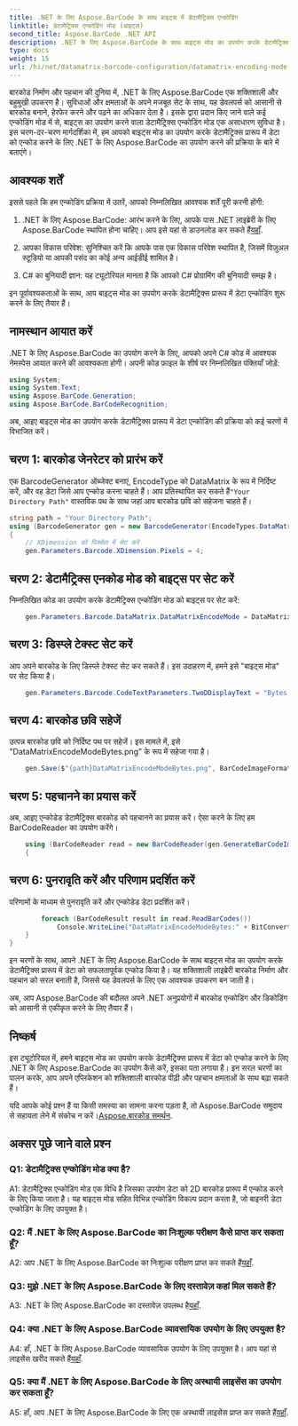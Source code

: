 ```yaml
---
title: .NET के लिए Aspose.BarCode के साथ बाइट्स में डेटामैट्रिक्स एन्कोडिंग
linktitle: डेटामैट्रिक्स एन्कोडिंग मोड (बाइट्स)
second_title: Aspose.BarCode .NET API
description: .NET के लिए Aspose.BarCode के साथ बाइट्स मोड का उपयोग करके डेटामैट्रिक्स प्रारूप में डेटा को एनकोड करना सीखें। बारकोड निर्माण और पहचान के लिए हमारी चरण-दर-चरण मार्गदर्शिका का पालन करें।
type: docs
weight: 15
url: /hi/net/datamatrix-barcode-configuration/datamatrix-encoding-mode-bytes/
---
```

बारकोड निर्माण और पहचान की दुनिया में, .NET के लिए Aspose.BarCode एक शक्तिशाली और बहुमुखी उपकरण है। सुविधाओं और क्षमताओं के अपने मजबूत सेट के साथ, यह डेवलपर्स को आसानी से बारकोड बनाने, हेरफेर करने और पढ़ने का अधिकार देता है। इसके द्वारा प्रदान किए जाने वाले कई एन्कोडिंग मोड में से, बाइट्स का उपयोग करने वाला डेटामैट्रिक्स एन्कोडिंग मोड एक असाधारण सुविधा है। इस चरण-दर-चरण मार्गदर्शिका में, हम आपको बाइट्स मोड का उपयोग करके डेटामैट्रिक्स प्रारूप में डेटा को एन्कोड करने के लिए .NET के लिए Aspose.BarCode का उपयोग करने की प्रक्रिया के बारे में बताएंगे।

## आवश्यक शर्तें

इससे पहले कि हम एन्कोडिंग प्रक्रिया में उतरें, आपको निम्नलिखित आवश्यक शर्तें पूरी करनी होंगी:

1.  .NET के लिए Aspose.BarCode: आरंभ करने के लिए, आपके पास .NET लाइब्रेरी के लिए Aspose.BarCode स्थापित होना चाहिए। आप इसे यहां से डाउनलोड कर सकते हैं[यहाँ](https://releases.aspose.com/barcode/net/).

2. आपका विकास परिवेश: सुनिश्चित करें कि आपके पास एक विकास परिवेश स्थापित है, जिसमें विज़ुअल स्टूडियो या आपकी पसंद का कोई अन्य आईडीई शामिल है।

3. C# का बुनियादी ज्ञान: यह ट्यूटोरियल मानता है कि आपको C# प्रोग्रामिंग की बुनियादी समझ है।

इन पूर्वावश्यकताओं के साथ, आप बाइट्स मोड का उपयोग करके डेटामैट्रिक्स प्रारूप में डेटा एन्कोडिंग शुरू करने के लिए तैयार हैं।

## नामस्थान आयात करें

.NET के लिए Aspose.BarCode का उपयोग करने के लिए, आपको अपने C# कोड में आवश्यक नेमस्पेस आयात करने की आवश्यकता होगी। अपनी कोड फ़ाइल के शीर्ष पर निम्नलिखित पंक्तियाँ जोड़ें:

```csharp
using System;
using System.Text;
using Aspose.BarCode.Generation;
using Aspose.BarCode.BarCodeRecognition;
```

अब, आइए बाइट्स मोड का उपयोग करके डेटामैट्रिक्स प्रारूप में डेटा एन्कोडिंग की प्रक्रिया को कई चरणों में विभाजित करें।

## चरण 1: बारकोड जेनरेटर को प्रारंभ करें

 एक BarcodeGenerator ऑब्जेक्ट बनाएं, EncodeType को DataMatrix के रूप में निर्दिष्ट करें, और वह डेटा जिसे आप एन्कोड करना चाहते हैं। आप प्रतिस्थापित कर सकते हैं`"Your Directory Path"` वास्तविक पथ के साथ जहां आप बारकोड छवि को सहेजना चाहते हैं।

```csharp
string path = "Your Directory Path";
using (BarcodeGenerator gen = new BarcodeGenerator(EncodeTypes.DataMatrix, strBld.ToString()))
{
    // XDimension को पिक्सेल में सेट करें
    gen.Parameters.Barcode.XDimension.Pixels = 4;
```

## चरण 2: डेटामैट्रिक्स एनकोड मोड को बाइट्स पर सेट करें

निम्नलिखित कोड का उपयोग करके डेटामैट्रिक्स एन्कोडिंग मोड को बाइट्स पर सेट करें:

```csharp
    gen.Parameters.Barcode.DataMatrix.DataMatrixEncodeMode = DataMatrixEncodeMode.Bytes;
```

## चरण 3: डिस्प्ले टेक्स्ट सेट करें

आप अपने बारकोड के लिए डिस्प्ले टेक्स्ट सेट कर सकते हैं। इस उदाहरण में, हमने इसे "बाइट्स मोड" पर सेट किया है।

```csharp
    gen.Parameters.Barcode.CodeTextParameters.TwoDDisplayText = "Bytes mode";
```

## चरण 4: बारकोड छवि सहेजें

उत्पन्न बारकोड छवि को निर्दिष्ट पथ पर सहेजें। इस मामले में, इसे "DataMatrixEncodeModeBytes.png" के रूप में सहेजा गया है।

```csharp
    gen.Save($"{path}DataMatrixEncodeModeBytes.png", BarCodeImageFormat.Png);
```

## चरण 5: पहचानने का प्रयास करें

अब, आइए एन्कोडेड डेटामैट्रिक्स बारकोड को पहचानने का प्रयास करें। ऐसा करने के लिए हम BarCodeReader का उपयोग करेंगे।

```csharp
    using (BarCodeReader read = new BarCodeReader(gen.GenerateBarCodeImage(), DecodeType.DataMatrix))
    {
```

## चरण 6: पुनरावृति करें और परिणाम प्रदर्शित करें

परिणामों के माध्यम से पुनरावृति करें और एन्कोडेड डेटा प्रदर्शित करें।

```csharp
        foreach (BarCodeResult result in read.ReadBarCodes())
            Console.WriteLine("DataMatrixEncodeModeBytes:" + BitConverter.ToString(result.CodeBytes));
    }
}
```

इन चरणों के साथ, आपने .NET के लिए Aspose.BarCode के साथ बाइट्स मोड का उपयोग करके डेटामैट्रिक्स प्रारूप में डेटा को सफलतापूर्वक एन्कोड किया है। यह शक्तिशाली लाइब्रेरी बारकोड निर्माण और पहचान को सरल बनाती है, जिससे यह डेवलपर्स के लिए एक आवश्यक उपकरण बन जाती है।

अब, आप Aspose.BarCode की बदौलत अपने .NET अनुप्रयोगों में बारकोड एन्कोडिंग और डिकोडिंग को आसानी से एकीकृत करने के लिए तैयार हैं।

## निष्कर्ष

इस ट्यूटोरियल में, हमने बाइट्स मोड का उपयोग करके डेटामैट्रिक्स प्रारूप में डेटा को एन्कोड करने के लिए .NET के लिए Aspose.BarCode का उपयोग कैसे करें, इसका पता लगाया है। इन सरल चरणों का पालन करके, आप अपने एप्लिकेशन को शक्तिशाली बारकोड पीढ़ी और पहचान क्षमताओं के साथ बढ़ा सकते हैं।

 यदि आपके कोई प्रश्न हैं या किसी समस्या का सामना करना पड़ता है, तो Aspose.BarCode समुदाय से सहायता लेने में संकोच न करें।[Aspose.बारकोड समर्थन](https://forum.aspose.com/c/barcode/13).

## अक्सर पूछे जाने वाले प्रश्न

### Q1: डेटामैट्रिक्स एन्कोडिंग मोड क्या है?

A1: डेटामैट्रिक्स एन्कोडिंग मोड एक विधि है जिसका उपयोग डेटा को 2D बारकोड प्रारूप में एन्कोड करने के लिए किया जाता है। यह बाइट्स मोड सहित विभिन्न एन्कोडिंग विकल्प प्रदान करता है, जो बाइनरी डेटा एन्कोडिंग के लिए उपयुक्त है।

### Q2: मैं .NET के लिए Aspose.BarCode का निःशुल्क परीक्षण कैसे प्राप्त कर सकता हूँ?

 A2: आप .NET के लिए Aspose.BarCode का निःशुल्क परीक्षण प्राप्त कर सकते हैं[यहाँ](https://releases.aspose.com/).

### Q3: मुझे .NET के लिए Aspose.BarCode के लिए दस्तावेज़ कहां मिल सकते हैं?

 A3: .NET के लिए Aspose.BarCode का दस्तावेज़ उपलब्ध है[यहाँ](https://reference.aspose.com/barcode/net/).

### Q4: क्या .NET के लिए Aspose.BarCode व्यावसायिक उपयोग के लिए उपयुक्त है?

A4: हाँ, .NET के लिए Aspose.BarCode व्यावसायिक उपयोग के लिए उपयुक्त है। आप यहां से लाइसेंस खरीद सकते हैं[यहाँ](https://purchase.aspose.com/buy).

### Q5: क्या मैं .NET के लिए Aspose.BarCode के लिए अस्थायी लाइसेंस का उपयोग कर सकता हूँ?

 A5: हाँ, आप .NET के लिए Aspose.BarCode के लिए एक अस्थायी लाइसेंस प्राप्त कर सकते हैं[यहाँ](https://purchase.aspose.com/temporary-license/).
